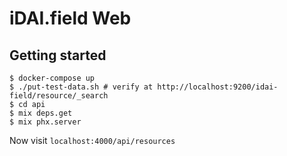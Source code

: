 # iDAI.field Web

## Getting started

```
$ docker-compose up
$ ./put-test-data.sh # verify at http://localhost:9200/idai-field/resource/_search
$ cd api
$ mix deps.get
$ mix phx.server 
```

Now visit `localhost:4000/api/resources`

